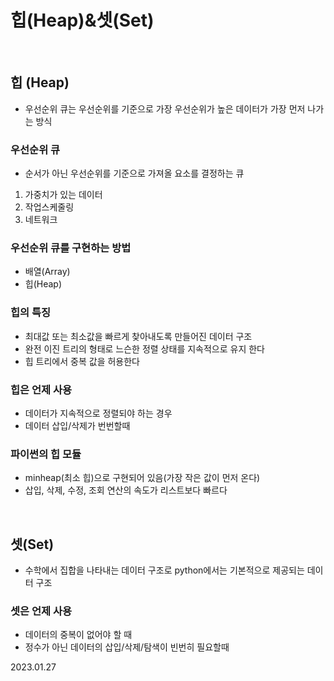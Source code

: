 # 힙(Heap)&셋(Set)

<br/>

## 힙 (Heap)
- 우선순위 큐는 우선순위를 기준으로 가장 우선순위가 높은 데이터가 가장 먼저 나가는 방식

### 우선순위 큐
- 순서가 아닌 우선순위를 기준으로 가져올 요소를 결정하는 큐
1. 가중치가 있는 데이터
2. 작업스케줄링
3. 네트워크

### 우선순위 큐를 구현하는 방법
- 배열(Array)
- 힙(Heap)

### 힙의 특징
- 최대값 또는 최소값을 빠르게 찾아내도록 만들어진 데이터 구조
- 완전 이진 트리의 형태로 느슨한 정렬 상태를 지속적으로 유지 한다
- 힙 트리에서 중복 값을 허용한다

### 힙은 언제 사용
- 데이터가 지속적으로 정렬되야 하는 경우
- 데이터 삽입/삭제가 번번할때

### 파이썬의 힙 모듈
- minheap(최소 힙)으로 구현되어 있음(가장 작은 값이 먼저 온다)
- 삽입, 삭제, 수정, 조회 연산의 속도가 리스트보다 빠르다

<br/>

## 셋(Set)
- 수학에서 집합을 나타내는 데이터 구조로 python에서는 기본적으로 제공되는 데이터 구조

### 셋은 언제 사용  
- 데이터의 중복이 없어야 할 때
- 정수가 아닌 데이터의 삽입/삭제/탐색이 빈번히 필요할때

2023.01.27